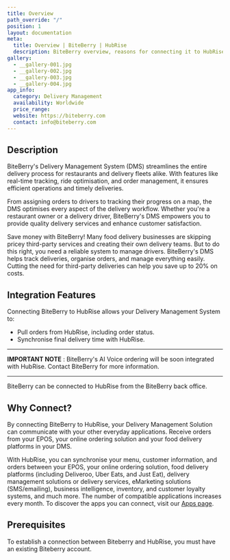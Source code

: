 ```yaml
---
title: Overview
path_override: "/"
position: 1
layout: documentation
meta:
  title: Overview | BiteBerry | HubRise
  description: BiteBerry overview, reasons for connecting it to HubRise and summary of integrated features. Synchronise orders with your Delivery Management System.
gallery:
  - __gallery-001.jpg
  - __gallery-002.jpg
  - __gallery-003.jpg
  - __gallery-004.jpg
app_info:
  category: Delivery Management
  availability: Worldwide
  price_range:
  website: https://biteberry.com
  contact: info@biteberry.com
---
```


## Description

BiteBerry's Delivery Management System (DMS) streamlines the entire delivery process for restaurants and delivery fleets alike. With features like real-time tracking, ride optimisation, and order management, it ensures efficient operations and timely deliveries.

From assigning orders to drivers to tracking their progress on a map, the DMS optimises every aspect of the delivery workflow. Whether you're a restaurant owner or a delivery driver, BiteBerry's DMS empowers you to provide quality delivery services and enhance customer satisfaction. 

Save money with BiteBerry! Many food delivery businesses are skipping pricey third-party services and creating their own delivery teams.  But to do this right, you need a reliable system to manage drivers. BiteBerry's DMS helps track deliveries, organise orders, and manage everything easily. Cutting the need for third-party deliveries can help you save up to 20% on costs.

## Integration Features

Connecting BiteBerry to HubRise allows your Delivery Management System to:

- Pull orders from HubRise, including order status.
- Synchronise final delivery time with HubRise.

---

**IMPORTANT NOTE** : BiteBerry's AI Voice ordering will be soon integrated with HubRise. Contact BiteBerry for more information.

---

BiteBerry can be connected to HubRise from the BiteBerry back office.

## Why Connect?

By connecting BiteBerry to HubRise, your Delivery Management Solution can communicate with your other everyday applications. Receive orders from your EPOS, your online ordering solution and your food delivery platforms in your DMS. 

With HubRise, you can synchronise your menu, customer information, and orders between your EPOS, your online ordering solution, food delivery platforms (including Deliveroo, Uber Eats, and Just Eat), delivery management solutions or delivery services, eMarketing solutions (SMS/emailing), business intelligence, inventory, and customer loyalty systems, and much more. The number of compatible applications increases every month. To discover the apps you can connect, visit our [Apps page](/apps).

## Prerequisites

To establish a connection between Biteberry and HubRise, you must have an existing Biteberry account.